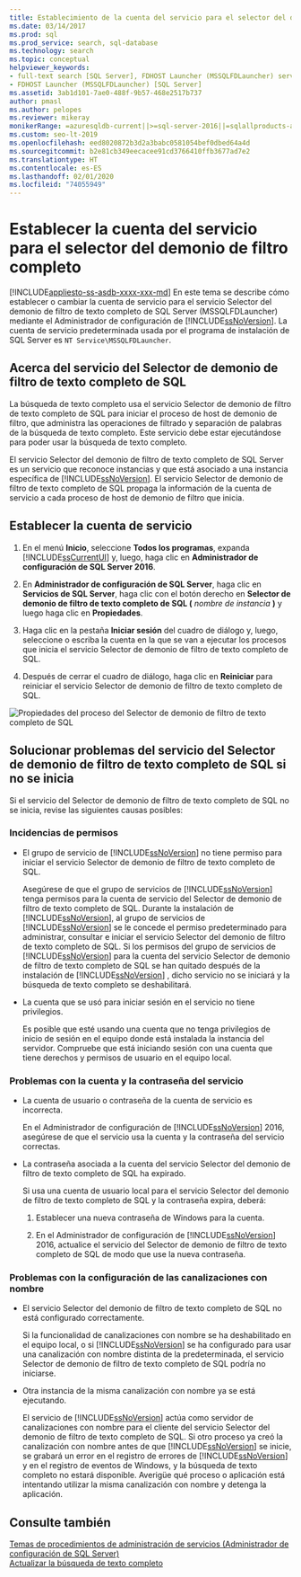 ```yaml
---
title: Establecimiento de la cuenta del servicio para el selector del demonio de filtro de texto completo
ms.date: 03/14/2017
ms.prod: sql
ms.prod_service: search, sql-database
ms.technology: search
ms.topic: conceptual
helpviewer_keywords:
- full-text search [SQL Server], FDHOST Launcher (MSSQLFDLauncher) service account
- FDHOST Launcher (MSSQLFDLauncher) [SQL Server]
ms.assetid: 3ab1d101-7ae0-488f-9b57-468e2517b737
author: pmasl
ms.author: pelopes
ms.reviewer: mikeray
monikerRange: =azuresqldb-current||>=sql-server-2016||=sqlallproducts-allversions||>=sql-server-linux-2017||=azuresqldb-mi-current
ms.custom: seo-lt-2019
ms.openlocfilehash: eed8020872b3d2a3babc0581054bef0dbed64a4d
ms.sourcegitcommit: b2e81cb349eecacee91cd3766410ffb3677ad7e2
ms.translationtype: HT
ms.contentlocale: es-ES
ms.lasthandoff: 02/01/2020
ms.locfileid: "74055949"
---
```

# <a name="set-the-service-account-for-the-full-text-filter-daemon-launcher"></a>Establecer la cuenta del servicio para el selector del demonio de filtro completo
[!INCLUDE[appliesto-ss-asdb-xxxx-xxx-md](../../includes/appliesto-ss-asdb-xxxx-xxx-md.md)]
 En este tema se describe cómo establecer o cambiar la cuenta de servicio para el servicio Selector del demonio de filtro de texto completo de SQL Server (MSSQLFDLauncher) mediante el Administrador de configuración de [!INCLUDE[ssNoVersion](../../includes/ssnoversion-md.md)]. La cuenta de servicio predeterminada usada por el programa de instalación de SQL Server es `NT Service\MSSQLFDLauncher`.
  
  
## <a name="about-the-sql-full-text-filter-daemon-launcher-service"></a>Acerca del servicio del Selector de demonio de filtro de texto completo de SQL
La búsqueda de texto completo usa el servicio Selector de demonio de filtro de texto completo de SQL para iniciar el proceso de host de demonio de filtro, que administra las operaciones de filtrado y separación de palabras de la búsqueda de texto completo. Este servicio debe estar ejecutándose para poder usar la búsqueda de texto completo.  
  
El servicio Selector del demonio de filtro de texto completo de SQL Server es un servicio que reconoce instancias y que está asociado a una instancia específica de [!INCLUDE[ssNoVersion](../../includes/ssnoversion-md.md)]. El servicio Selector de demonio de filtro de texto completo de SQL propaga la información de la cuenta de servicio a cada proceso de host de demonio de filtro que inicia.  

##  <a name="setting"></a> Establecer la cuenta de servicio  
  
1.  En el menú **Inicio**, seleccione **Todos los programas**, expanda [!INCLUDE[ssCurrentUI](../../includes/sscurrentui-md.md)] y, luego, haga clic en **Administrador de configuración de SQL Server 2016**.  
  
2.  En **Administrador de configuración de SQL Server**, haga clic en **Servicios de SQL Server**, haga clic con el botón derecho en **Selector de demonio de filtro de texto completo de SQL (** _nombre de instancia_ **)** y luego haga clic en **Propiedades**.  
  
3.  Haga clic en la pestaña **Iniciar sesión** del cuadro de diálogo y, luego, seleccione o escriba la cuenta en la que se van a ejecutar los procesos que inicia el servicio Selector de demonio de filtro de texto completo de SQL.  
  
4.  Después de cerrar el cuadro de diálogo, haga clic en **Reiniciar** para reiniciar el servicio Selector de demonio de filtro de texto completo de SQL.  
  
![Propiedades del proceso del Selector de demonio de filtro de texto completo de SQL](../../relational-databases/search/media/sql-full-text-filter-daemon-launch-process-properties.png)
  
##  <a name="error"></a> Solucionar problemas del servicio del Selector de demonio de filtro de texto completo de SQL si no se inicia  
 Si el servicio del Selector de demonio de filtro de texto completo de SQL no se inicia, revise las siguientes causas posibles:  
  
### <a name="permissions-issues"></a>Incidencias de permisos
-   El grupo de servicio de [!INCLUDE[ssNoVersion](../../includes/ssnoversion-md.md)] no tiene permiso para iniciar el servicio Selector de demonio de filtro de texto completo de SQL.  

     Asegúrese de que el grupo de servicios de [!INCLUDE[ssNoVersion](../../includes/ssnoversion-md.md)] tenga permisos para la cuenta de servicio del Selector de demonio de filtro de texto completo de SQL. Durante la instalación de [!INCLUDE[ssNoVersion](../../includes/ssnoversion-md.md)], al grupo de servicios de [!INCLUDE[ssNoVersion](../../includes/ssnoversion-md.md)] se le concede el permiso predeterminado para administrar, consultar e iniciar el servicio Selector del demonio de filtro de texto completo de SQL. Si los permisos del grupo de servicios de [!INCLUDE[ssNoVersion](../../includes/ssnoversion-md.md)] para la cuenta del servicio Selector de demonio de filtro de texto completo de SQL se han quitado después de la instalación de [!INCLUDE[ssNoVersion](../../includes/ssnoversion-md.md)] , dicho servicio no se iniciará y la búsqueda de texto completo se deshabilitará.     

-   La cuenta que se usó para iniciar sesión en el servicio no tiene privilegios.  
  
     Es posible que esté usando una cuenta que no tenga privilegios de inicio de sesión en el equipo donde está instalada la instancia del servidor. Compruebe que está iniciando sesión con una cuenta que tiene derechos y permisos de usuario en el equipo local.  

### <a name="service-account-and-password-issues"></a>Problemas con la cuenta y la contraseña del servicio
-   La cuenta de usuario o contraseña de la cuenta de servicio es incorrecta.  
  
     En el Administrador de configuración de [!INCLUDE[ssNoVersion](../../includes/ssnoversion-md.md)] 2016, asegúrese de que el servicio usa la cuenta y la contraseña del servicio correctas.  
  
-   La contraseña asociada a la cuenta del servicio Selector del demonio de filtro de texto completo de SQL ha expirado.  
  
     Si usa una cuenta de usuario local para el servicio Selector del demonio de filtro de texto completo de SQL y la contraseña expira, deberá:  
  
    1.  Establecer una nueva contraseña de Windows para la cuenta.  
  
    2.  En el Administrador de configuración de [!INCLUDE[ssNoVersion](../../includes/ssnoversion-md.md)] 2016, actualice el servicio del Selector de demonio de filtro de texto completo de SQL de modo que use la nueva contraseña.  
  
### <a name="named-pipes-configuration-issues"></a>Problemas con la configuración de las canalizaciones con nombre
-   El servicio Selector del demonio de filtro de texto completo de SQL no está configurado correctamente.  
  
     Si la funcionalidad de canalizaciones con nombre se ha deshabilitado en el equipo local, o si [!INCLUDE[ssNoVersion](../../includes/ssnoversion-md.md)] se ha configurado para usar una canalización con nombre distinta de la predeterminada, el servicio Selector de demonio de filtro de texto completo de SQL podría no iniciarse.  
  
-   Otra instancia de la misma canalización con nombre ya se está ejecutando.  
  
     El servicio de [!INCLUDE[ssNoVersion](../../includes/ssnoversion-md.md)] actúa como servidor de canalizaciones con nombre para el cliente del servicio Selector del demonio de filtro de texto completo de SQL. Si otro proceso ya creó la canalización con nombre antes de que [!INCLUDE[ssNoVersion](../../includes/ssnoversion-md.md)] se inicie, se grabará un error en el registro de errores de [!INCLUDE[ssNoVersion](../../includes/ssnoversion-md.md)] y en el registro de eventos de Windows, y la búsqueda de texto completo no estará disponible.  Averigüe qué proceso o aplicación está intentando utilizar la misma canalización con nombre y detenga la aplicación.  
  
## <a name="see-also"></a>Consulte también  
 [Temas de procedimientos de administración de servicios &#40;Administrador de configuración de SQL Server&#41;](https://msdn.microsoft.com/library/78dee169-df0c-4c95-9af7-bf033bc9fdc6)   
 [Actualizar la búsqueda de texto completo](../../relational-databases/search/upgrade-full-text-search.md)  
  
  
